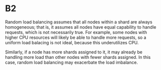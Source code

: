 # B2

Random load balancing assumes that all nodes within a shard are always homogeneous; that is, it assumes all nodes have equal capability to handle requests, which is not necessarily true. For example, some nodes with higher CPU resources will likely be able to handle more requests, so a uniform load balacing is not ideal, because this underutilizes CPU. 

Similarly, if a node has more shards assigned to it, it may already be handling more load than other nodes with fewer shards assigned. In this case, random load balancing may exacerbate the load imbalance.
